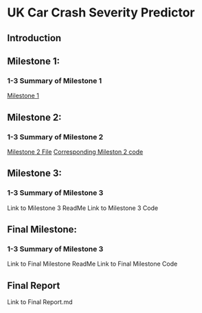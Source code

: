 # UK Car Crash Severity Predictor
## Introduction
## Milestone 1:
### 1-3 Summary of Milestone 1
[Milestone 1](milestone_1.md)

## Milestone 2:
### 1-3 Summary of Milestone 2
[Milestone 2 File](milestone_2.md)
[Corresponding Mileston 2 code](milestone_2.ipynb)
## Milestone 3:
### 1-3 Summary of Milestone 3
Link to Milestone 3 ReadMe
Link to Milestone 3 Code
## Final Milestone:
### 1-3 Summary of Milestone 3
Link to Final Milestone ReadMe
Link to Final Milestone Code
## Final Report
Link to Final Report.md
